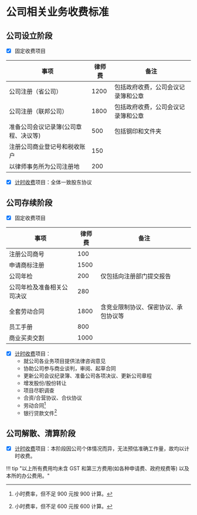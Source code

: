 # 公司相关业务收费标准

## 公司设立阶段

- [x] 固定收费项目

<table class="styled-table">
    <thead>
    <tr>
        <th>事项</th>
        <th>律师费</th>
        <th>备注</th>
    </tr>
    </thead>
    <tbody>
    <tr>
        <td>公司注册（省公司）</td>
        <td>1200</td>
        <td>包括政府收费，公司会议记录簿和公章</td>
    </tr>
    <tr>
        <td>公司注册（联邦公司）</td>
        <td>1800</td>
        <td>包括政府收费，公司会议记录簿和公章</td>
    </tr>
    <tr>
        <td>准备公司会议记录簿(公司章程、决议等)</td>
        <td>500</td>
        <td>包括钢印和文件夹</td>
    </tr>
    <tr>
        <td>注册公司商业登记号和税收账户</td>
        <td>150</td>
        <td></td>
    </tr>
    <tr>
        <td>以律师事务所为公司注册地</td>
        <td>200</td>
        <td></td>
    </tr>
    </tbody>
</table>

- [x] [计时收费](hourlyRate.md)项目：全体一致股东协议

## 公司存续阶段

- [x] 固定收费项目

<table class="styled-table">
    <thead>
    <tr>
        <th>事项</th>
        <th>律师费</th>
        <th>备注</th>
    </tr>
    </thead>
    <tbody>
    <tr>
        <td>注册公司商号</td>
        <td>100</td>
        <td></td>
    </tr>
    <tr>
        <td>申请商标注册</td>
        <td>1500</td>
        <td></td>
    </tr>
    <tr>
        <td>公司年检</td>
        <td>200</td>
        <td>仅包括向注册部门提交报告</td>
    </tr>
    <tr>
        <td>公司年检及准备相关公司决议</td>
        <td>280</td>
        <td></td>
    </tr>
    <tr>
        <td>全套劳动合同</td>
        <td>1800</td>
        <td>含竞业限制协议、保密协议、承包协议等</td>
    </tr>
    <tr>
        <td>员工手册</td>
        <td>800</td>
        <td></td>
    </tr>
    <tr>
        <td>商业买卖交割</td>
        <td>1000</td>
        <td></td>
    </tr>
    </tbody>
</table>

- [x] [计时收费](hourlyRate.md)项目：
  - 就公司各业务项目提供法律咨询意见
  - 协助公司参与商业谈判，审阅、起草合同
  - 更新公司会议纪录簿、准备公司各项决议、更新公司章程
  - 增发股份/股份转让
  - 项目尽职调查
  - 合资/合营协议、合伙协议
  - 劳动合同[^1]
  - 银行贷款文件[^2]

[^1]: 小时费率，但不足 900 元按 900 计算。
[^2]: 小时费率，但不足 600 元按 600 计算。

## 公司解散、清算阶段

- [x] [计时收费](hourlyRate.md)项目：本阶段因公司个体情况而异，无法预估准确工作量，故均以计时收费。

!!! tip "以上所有费用均未含 GST 和第三方费用(如各种申请费、政府规费等) 以及本所的办公费用。"

